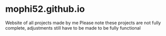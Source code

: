 
# mophi52.github.io
Website of all projects made by me
Please note these projects are not fully complete, adjustments still have to be made to be fully functional
